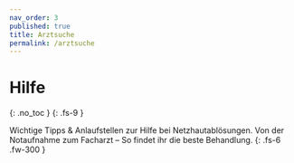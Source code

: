 ```yaml
---
nav_order: 3
published: true
title: Arztsuche
permalink: /arztsuche
---
```


# Hilfe
{: .no_toc }
{: .fs-9 }

Wichtige Tipps & Anlaufstellen zur Hilfe bei Netzhautablösungen. Von der Notaufnahme zum Facharzt – So findet ihr die beste Behandlung.
{: .fs-6 .fw-300 }
